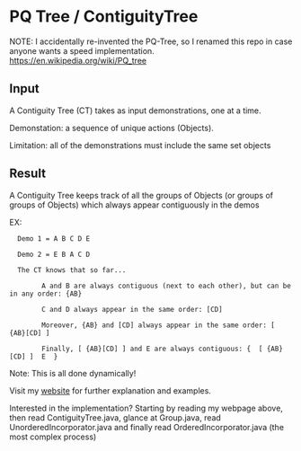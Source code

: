 # PQ Tree / ContiguityTree

NOTE: I accidentally re-invented the PQ-Tree, so I renamed this repo in case anyone wants a speed implementation. 
https://en.wikipedia.org/wiki/PQ_tree 

## Input

A Contiguity Tree (CT) takes as input demonstrations, one at a time.

Demonstation: a sequence of unique actions (Objects).

Limitation: all of the demonstrations must include the same set objects



## Result

A Contiguity Tree keeps track of all the groups of Objects (or groups of groups of Objects) which always appear contiguously in the demos

EX:
      
      Demo 1 = A B C D E
      
      Demo 2 = E B A C D
      
      The CT knows that so far...
      
            A and B are always contiguous (next to each other), but can be in any order: {AB}
      
            C and D always appear in the same order: [CD]
      
            Moreover, {AB} and [CD] always appear in the same order: [ {AB}[CD] ]
      
            Finally, [ {AB}[CD] ] and E are always contiguous: {  [ {AB}[CD] ]  E  }

Note: This is all done dynamically!

Visit my [website](http://www.lrossignacmilon.com/projects/ContiguityTree/main.php) for further explanation and examples.


Interested in the implementation?
Starting by reading my webpage above, then read ContiguityTree.java, glance at Group.java, read UnorderedIncorporator.java and finally read OrderedIncorporator.java (the most complex process)
